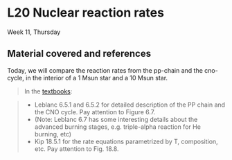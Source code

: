 # L20 Nuclear reaction rates

Week 11, Thursday


## Material covered and references


Today, we will compare the reaction rates from the pp-chain and the cno-cycle, in the interior of a 1 Msun star and a 10 Msun star.

> In the [textbooks](../textbooks.md):
> 

>* Leblanc 6.5.1 and 6.5.2 for detailed description of the PP chain and the CNO cycle. Pay attention to Figure 6.7. 
>* (Note: Leblanc 6.7 has some interesting details about the advanced burning stages, e.g. triple-alpha reaction for He burning, etc)
>* Kip 18.5.1 for the rate equations parametrized by T, composition, etc. Pay attention to Fig. 18.8.

